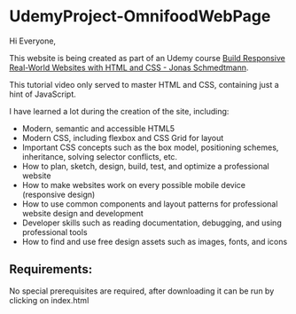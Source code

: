 # UdemyProject-OmnifoodWebPage

Hi Everyone,

This website is being created as part of an Udemy course [Build Responsive Real-World Websites with HTML and CSS - Jonas Schmedtmann](https://www.udemy.com/course/design-and-develop-a-killer-website-with-html5-and-css3).

This tutorial video only served to master HTML and CSS, containing just a hint of JavaScript.

I have learned a lot during the creation of the site, including:
* Modern, semantic and accessible HTML5
* Modern CSS, including flexbox and CSS Grid for layout
* Important CSS concepts such as the box model, positioning schemes, inheritance, solving selector conflicts, etc.
* How to plan, sketch, design, build, test, and optimize a professional website
* How to make websites work on every possible mobile device (responsive design)
* How to use common components and layout patterns for professional website design and development
* Developer skills such as reading documentation, debugging, and using professional tools
* How to find and use free design assets such as images, fonts, and icons

## Requirements: 
No special prerequisites are required, after downloading it can be run by clicking on index.html

